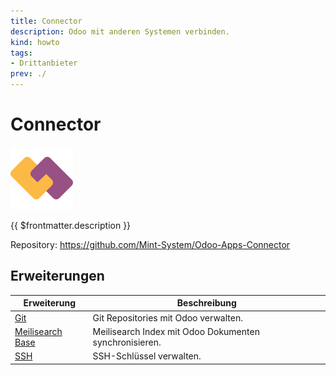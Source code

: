 ```yaml
---
title: Connector
description: Odoo mit anderen Systemen verbinden.
kind: howto
tags:
- Drittanbieter
prev: ./
---
```

# Connector
![](attachments/icons_odoo_utm.png)

{{ $frontmatter.description }}

Repository: <https://github.com/Mint-System/Odoo-Apps-Connector>

## Erweiterungen

| Erweiterung                               | Beschreibung                                           |
| ----------------------------------------- | ------------------------------------------------------ |
| [Git](Git%20Base.md)                      | Git Repositories mit Odoo verwalten.                   |
| [Meilisearch Base](Meilisearch%20Base.md) | Meilisearch Index mit Odoo Dokumenten synchronisieren. |
| [SSH](SSH.md)                             | SSH-Schlüssel verwalten.                               |
